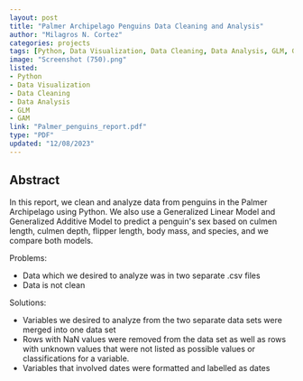 ```yaml
---
layout: post
title: "Palmer Archipelago Penguins Data Cleaning and Analysis"
author: "Milagros N. Cortez"
categories: projects
tags: [Python, Data Visualization, Data Cleaning, Data Analysis, GLM, GAM]
image: "Screenshot (750).png"
listed:
- Python
- Data Visualization
- Data Cleaning
- Data Analysis
- GLM
- GAM
link: "Palmer_penguins_report.pdf"
type: "PDF"
updated: "12/08/2023"
---
```

## Abstract

In this report, we clean and analyze data from penguins in the Palmer Archipelago using Python. We also use a Generalized Linear Model and Generalized Additive Model to predict a penguin's sex based on culmen length, culmen depth, flipper length, body mass, and species, and we compare both models. 

Problems:
- Data which we desired to analyze was in two separate .csv files
- Data is not clean

Solutions: 
- Variables we desired to analyze from the two separate data sets were merged into one data set  
- Rows with NaN values were removed from the data set as well as rows with unknown values that were not listed as possible values or classifications for a variable.
- Variables that involved dates were formatted and labelled as dates
